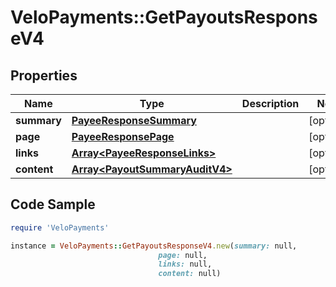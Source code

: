 # VeloPayments::GetPayoutsResponseV4

## Properties

Name | Type | Description | Notes
------------ | ------------- | ------------- | -------------
**summary** | [**PayeeResponseSummary**](PayeeResponseSummary.md) |  | [optional] 
**page** | [**PayeeResponsePage**](PayeeResponsePage.md) |  | [optional] 
**links** | [**Array&lt;PayeeResponseLinks&gt;**](PayeeResponseLinks.md) |  | [optional] 
**content** | [**Array&lt;PayoutSummaryAuditV4&gt;**](PayoutSummaryAuditV4.md) |  | [optional] 

## Code Sample

```ruby
require 'VeloPayments'

instance = VeloPayments::GetPayoutsResponseV4.new(summary: null,
                                 page: null,
                                 links: null,
                                 content: null)
```


